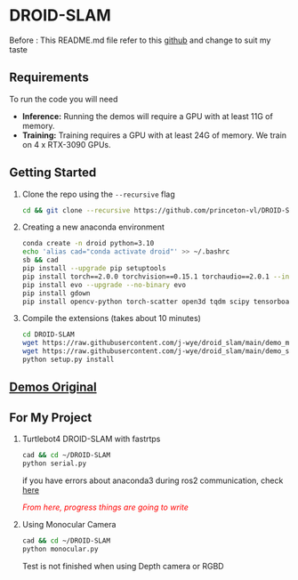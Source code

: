# DROID-SLAM
Before : This README.md file refer to this [github](https://github.com/princeton-vl/DROID-SLAM) and change to suit my taste

## Requirements
To run the code you will need
* **Inference:** Running the demos will require a GPU with at least 11G of memory. 
* **Training:** Training requires a GPU with at least 24G of memory. We train on 4 x RTX-3090 GPUs.

## Getting Started
1. Clone the repo using the `--recursive` flag
    ```bash
    cd && git clone --recursive https://github.com/princeton-vl/DROID-SLAM.git
    ```

2. Creating a new anaconda environment
    ```bash
    conda create -n droid python=3.10
    echo 'alias cad="conda activate droid"' >> ~/.bashrc
    sb && cad
    pip install --upgrade pip setuptools
    pip install torch==2.0.0 torchvision==0.15.1 torchaudio==2.0.1 --index-url https://download.pytorch.org/whl/cu118
    pip install evo --upgrade --no-binary evo
    pip install gdown
    pip install opencv-python torch-scatter open3d tqdm scipy tensorboard matplotlib pyyaml
    ```

3. Compile the extensions (takes about 10 minutes)
    ```bash
    cd DROID-SLAM
    wget https://raw.githubusercontent.com/j-wye/droid_slam/main/demo_monocular.py
    wget https://raw.githubusercontent.com/j-wye/droid_slam/main/demo_serial.py
    python setup.py install
    ```

## [Demos Original](./README_original.md)

## For My Project
1. Turtlebot4 DROID-SLAM with fastrtps
    ```bash
    cad && cd ~/DROID-SLAM
    python serial.py
    ```
    if you have errors about anaconda3 during ros2 communication, check [here](https://github.com/j-wye/j-wye.github.io/blob/main/issue/READEME.md)
    
    *<span style="color:Red">From here, progress things are going to write</spawn>*

2. Using Monocular Camera
    ```bash
    cad && cd ~/DROID-SLAM
    python monocular.py
    ```
    Test is not finished when using Depth camera or RGBD
